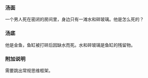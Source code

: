 ### 汤面
一个男人死在密闭的房间里，身边只有一滩水和碎玻璃。他是怎么死的？

### 汤底
他是金鱼，鱼缸被打碎后因缺水而死。水和碎玻璃是鱼缸的残留物。

### 附加说明
需要跳出常规思维框架。
